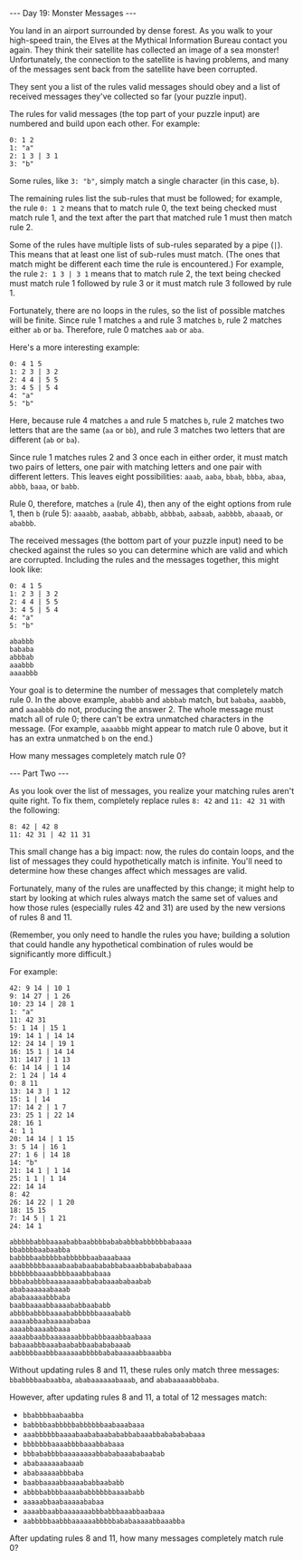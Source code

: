 --- Day 19: Monster Messages ---

You land in an airport surrounded by dense forest. As you walk to your
high-speed train, the Elves at the Mythical Information Bureau contact you
again. They think their satellite has collected an image of a sea monster!
Unfortunately, the connection to the satellite is having problems, and many of
the messages sent back from the satellite have been corrupted.

They sent you a list of the rules valid messages should obey and a list of
received messages they've collected so far (your puzzle input).

The rules for valid messages (the top part of your puzzle input) are numbered
and build upon each other. For example:

    0: 1 2
    1: "a"
    2: 1 3 | 3 1
    3: "b"

Some rules, like `3: "b"`, simply match a single character (in this case, `b`).

The remaining rules list the sub-rules that must be followed; for example, the
rule `0: 1 2` means that to match rule 0, the text being checked must match rule
1, and the text after the part that matched rule 1 must then match rule 2.

Some of the rules have multiple lists of sub-rules separated by a pipe (`|`).
This means that at least one list of sub-rules must match. (The ones that match
might be different each time the rule is encountered.) For example, the rule
`2: 1 3 | 3 1` means that to match rule 2, the text being checked must match
rule 1 followed by rule 3 or it must match rule 3 followed by rule 1.

Fortunately, there are no loops in the rules, so the list of possible matches
will be finite. Since rule 1 matches `a` and rule 3 matches `b`, rule 2 matches
either `ab` or `ba`. Therefore, rule 0 matches `aab` or `aba`.

Here's a more interesting example:

    0: 4 1 5
    1: 2 3 | 3 2
    2: 4 4 | 5 5
    3: 4 5 | 5 4
    4: "a"
    5: "b"

Here, because rule 4 matches `a` and rule 5 matches `b`, rule 2 matches two
letters that are the same (`aa` or `bb`), and rule 3 matches two letters that
are different (`ab` or `ba`).

Since rule 1 matches rules 2 and 3 once each in either order, it must match two
pairs of letters, one pair with matching letters and one pair with different
letters. This leaves eight possibilities: `aaab`, `aaba`, `bbab`, `bbba`,
`abaa`, `abbb`, `baaa`, or `babb`.

Rule 0, therefore, matches `a` (rule 4), then any of the eight options from
rule 1, then `b` (rule 5): `aaaabb`, `aaabab`, `abbabb`, `abbbab`, `aabaab`,
`aabbbb`, `abaaab`, or `ababbb`.

The received messages (the bottom part of your puzzle input) need to be checked
against the rules so you can determine which are valid and which are corrupted.
Including the rules and the messages together, this might look like:

    0: 4 1 5
    1: 2 3 | 3 2
    2: 4 4 | 5 5
    3: 4 5 | 5 4
    4: "a"
    5: "b"

    ababbb
    bababa
    abbbab
    aaabbb
    aaaabbb

Your goal is to determine the number of messages that completely match rule 0.
In the above example, `ababbb` and `abbbab` match, but `bababa`, `aaabbb`, and
`aaaabbb` do not, producing the answer 2. The whole message must match all of
rule 0; there can't be extra unmatched characters in the message. (For example,
`aaaabbb` might appear to match rule 0 above, but it has an extra unmatched `b`
on the end.)

How many messages completely match rule 0?

--- Part Two ---

As you look over the list of messages, you realize your matching rules aren't
quite right. To fix them, completely replace rules `8: 42` and `11: 42 31` with
the following:

    8: 42 | 42 8
    11: 42 31 | 42 11 31

This small change has a big impact: now, the rules do contain loops, and the
list of messages they could hypothetically match is infinite. You'll need to
determine how these changes affect which messages are valid.

Fortunately, many of the rules are unaffected by this change; it might help to
start by looking at which rules always match the same set of values and how
those rules (especially rules 42 and 31) are used by the new versions of rules
8 and 11.

(Remember, you only need to handle the rules you have; building a solution that
could handle any hypothetical combination of rules would be significantly more
difficult.)

For example:

    42: 9 14 | 10 1
    9: 14 27 | 1 26
    10: 23 14 | 28 1
    1: "a"
    11: 42 31
    5: 1 14 | 15 1
    19: 14 1 | 14 14
    12: 24 14 | 19 1
    16: 15 1 | 14 14
    31: 1417 | 1 13
    6: 14 14 | 1 14
    2: 1 24 | 14 4
    0: 8 11
    13: 14 3 | 1 12
    15: 1 | 14
    17: 14 2 | 1 7
    23: 25 1 | 22 14
    28: 16 1
    4: 1 1
    20: 14 14 | 1 15
    3: 5 14 | 16 1
    27: 1 6 | 14 18
    14: "b"
    21: 14 1 | 1 14
    25: 1 1 | 1 14
    22: 14 14
    8: 42
    26: 14 22 | 1 20
    18: 15 15
    7: 14 5 | 1 21
    24: 14 1

    abbbbbabbbaaaababbaabbbbabababbbabbbbbbabaaaa
    bbabbbbaabaabba
    babbbbaabbbbbabbbbbbaabaaabaaa
    aaabbbbbbaaaabaababaabababbabaaabbababababaaa
    bbbbbbbaaaabbbbaaabbabaaa
    bbbababbbbaaaaaaaabbababaaababaabab
    ababaaaaaabaaab
    ababaaaaabbbaba
    baabbaaaabbaaaababbaababb
    abbbbabbbbaaaababbbbbbaaaababb
    aaaaabbaabaaaaababaa
    aaaabbaaaabbaaa
    aaaabbaabbaaaaaaabbbabbbaaabbaabaaa
    babaaabbbaaabaababbaabababaaab
    aabbbbbaabbbaaaaaabbbbbababaaaaabbaaabba

Without updating rules 8 and 11, these rules only match three messages:
`bbabbbbaabaabba`, `ababaaaaaabaaab`, and `ababaaaaabbbaba`.

However, after updating rules 8 and 11, a total of 12 messages match:

 - `bbabbbbaabaabba`
 - `babbbbaabbbbbabbbbbbaabaaabaaa`
 - `aaabbbbbbaaaabaababaabababbabaaabbababababaaa`
 - `bbbbbbbaaaabbbbaaabbabaaa`
 - `bbbababbbbaaaaaaaabbababaaababaabab`
 - `ababaaaaaabaaab`
 - `ababaaaaabbbaba`
 - `baabbaaaabbaaaababbaababb`
 - `abbbbabbbbaaaababbbbbbaaaababb`
 - `aaaaabbaabaaaaababaa`
 - `aaaabbaabbaaaaaaabbbabbbaaabbaabaaa`
 - `aabbbbbaabbbaaaaaabbbbbababaaaaabbaaabba`

After updating rules 8 and 11, how many messages completely match rule 0?
 
